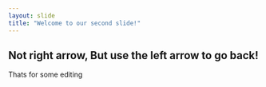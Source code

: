 ```yaml
---
layout: slide
title: "Welcome to our second slide!"
---
```

Not right arrow,
But use the left arrow to go back!
---

Thats for some editing
